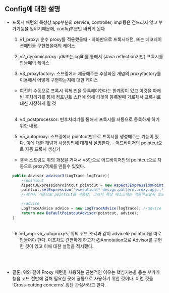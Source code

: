## Config에 대한 설명
- 프록시 패턴의 특성상 app부분의 service, controller, impl등은 건드리지 않고 부가기능을 입히기때문에, config부분만 바뀌게 된다 <br>

    1. v1_proxy: 순수 proxy를 적용했을때 - 자바만으로 프록시패턴, 또는 데코레이션패턴을 구현했을때의 케이스 <br>

    2. v2_dynamicproxy: jdk또는 cglib를 통해서 (Java reflection기반) 프록시를 만들때의 케이스 <br>

    3. v3_proxyfactory: 스프링에서 제공해주는 추상화된 개념의 proxyfactory를 이용해서 어떻게 구현하는지에 대한 케이스 <br>
    * 여전히 수동으로 프록시 객체 빈을 등록해야한다는 한계점이 있고 이것을 아래 빈 후처리기를 통해 컴포넌트 스캔에 의해 타겟이 등록될때 가로채서 프록시로 대신 저장하게 될 것<br><br>

    4. v4_postprocessor: 빈후처리기를 통해서 프록시를 자동으로 등록하게 하기 위한 내용. <br>

    5. v5_autoproxy: 스프링에서 pointcut만으로 프록시를 생성해주는 기능이 있다. 이에 대한 개념과 사용방법에 대해서 설명한다. - 어드바이저의 pointcut으로 자동 프록시 생성기 <br>
    * 결국 스프링도 위의 과정을 거쳐서 v5만으로 어드바이저안의 pointcut으로 자동으로 proxy객체를 만들수 있었다.<br>

    ```java
    public Advisor advisor3(LogTrace logTrace){
        //pointcut
        AspectJExpressionPointcut pointcut = new AspectJExpressionPointcut();
        pointcut.setExpression("execution(* design.pattern.proxy.app..*(..)) && !execution(* design.pattern.proxy.app..noLog(..))");
        //패키지 기준으로 pointcut을 적용함. 그래서 특정 메소드에는 적용하고싶지 않으면 위와같이 해야한다. (noLog 제외)

        //advice
        LogTraceAdvice advice = new LogTraceAdvice(logTrace); //advice LogTraceAdvice 앞서 만든것
        return new DefaultPointcutAdvisor(pointcut, advice);
    }
    ```
    <br>

    6. v6_aop: v5_autoproxy도 위의 코드 조각과 같이 advice와 pointcut을 따로 만들어야 한다. 이조차도 간편하게 하고자 @Annotation으로 Advisor를 구현한 것이 있고 이에 대한 설명을 적시했다.

    <br><br>

- 결론: 위와 같이 Proxy 패턴을 사용하는 근본적인 이유는 핵심기능을 돕는 부가기능을 코드 전반에 걸쳐 필요한 곳에 공통으로 사용하기 위한 것이다. 이런 것을 'Cross-cutting concerns' 횡단 관심사라고 한다.
